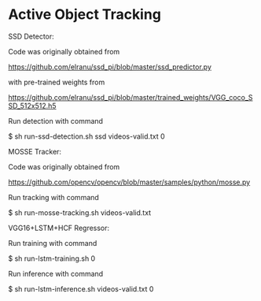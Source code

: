 # Active Object Tracking

SSD Detector:

Code was originally obtained from

https://github.com/elranu/ssd_pi/blob/master/ssd_predictor.py

with pre-trained weights from

https://github.com/elranu/ssd_pi/blob/master/trained_weights/VGG_coco_SSD_512x512.h5

Run detection with command

$ sh run-ssd-detection.sh ssd videos-valid.txt 0



MOSSE Tracker:

Code was originally obtained from

https://github.com/opencv/opencv/blob/master/samples/python/mosse.py

Run tracking with command

$ sh run-mosse-tracking.sh videos-valid.txt



VGG16+LSTM+HCF Regressor:

Run training with command

$ sh run-lstm-training.sh 0

Run inference with command

$ sh run-lstm-inference.sh videos-valid.txt 0
